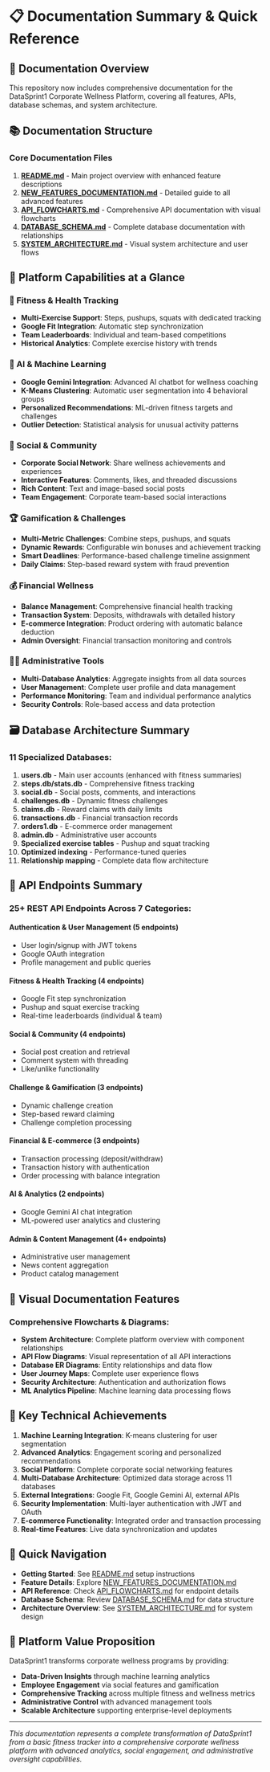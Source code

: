 # 📋 Documentation Summary & Quick Reference

## 🎯 Documentation Overview

This repository now includes comprehensive documentation for the DataSprint1 Corporate Wellness Platform, covering all features, APIs, database schemas, and system architecture.

## 📚 Documentation Structure

### Core Documentation Files
1. **[README.md](../README.md)** - Main project overview with enhanced feature descriptions
2. **[NEW_FEATURES_DOCUMENTATION.md](./NEW_FEATURES_DOCUMENTATION.md)** - Detailed guide to all advanced features
3. **[API_FLOWCHARTS.md](./API_FLOWCHARTS.md)** - Comprehensive API documentation with visual flowcharts
4. **[DATABASE_SCHEMA.md](./DATABASE_SCHEMA.md)** - Complete database documentation with relationships
5. **[SYSTEM_ARCHITECTURE.md](./SYSTEM_ARCHITECTURE.md)** - Visual system architecture and user flows

## 🌟 Platform Capabilities at a Glance

### 🏃 Fitness & Health Tracking
- **Multi-Exercise Support**: Steps, pushups, squats with dedicated tracking
- **Google Fit Integration**: Automatic step synchronization
- **Team Leaderboards**: Individual and team-based competitions
- **Historical Analytics**: Complete exercise history with trends

### 🤖 AI & Machine Learning
- **Google Gemini Integration**: Advanced AI chatbot for wellness coaching
- **K-Means Clustering**: Automatic user segmentation into 4 behavioral groups
- **Personalized Recommendations**: ML-driven fitness targets and challenges
- **Outlier Detection**: Statistical analysis for unusual activity patterns

### 🤝 Social & Community
- **Corporate Social Network**: Share wellness achievements and experiences
- **Interactive Features**: Comments, likes, and threaded discussions
- **Rich Content**: Text and image-based social posts
- **Team Engagement**: Corporate team-based social interactions

### 🏆 Gamification & Challenges
- **Multi-Metric Challenges**: Combine steps, pushups, and squats
- **Dynamic Rewards**: Configurable win bonuses and achievement tracking
- **Smart Deadlines**: Performance-based challenge timeline assignment
- **Daily Claims**: Step-based reward system with fraud prevention

### 💰 Financial Wellness
- **Balance Management**: Comprehensive financial health tracking
- **Transaction System**: Deposits, withdrawals with detailed history
- **E-commerce Integration**: Product ordering with automatic balance deduction
- **Admin Oversight**: Financial transaction monitoring and controls

### 👨‍💼 Administrative Tools
- **Multi-Database Analytics**: Aggregate insights from all data sources
- **User Management**: Complete user profile and data management
- **Performance Monitoring**: Team and individual performance analytics
- **Security Controls**: Role-based access and data protection

## 🗃️ Database Architecture Summary

### 11 Specialized Databases:
1. **users.db** - Main user accounts (enhanced with fitness summaries)
2. **steps.db/stats.db** - Comprehensive fitness tracking
3. **social.db** - Social posts, comments, and interactions
4. **challenges.db** - Dynamic fitness challenges
5. **claims.db** - Reward claims with daily limits
6. **transactions.db** - Financial transaction records
7. **orders1.db** - E-commerce order management
8. **admin.db** - Administrative user accounts
9. **Specialized exercise tables** - Pushup and squat tracking
10. **Optimized indexing** - Performance-tuned queries
11. **Relationship mapping** - Complete data flow architecture

## 🔌 API Endpoints Summary

### 25+ REST API Endpoints Across 7 Categories:

#### Authentication & User Management (5 endpoints)
- User login/signup with JWT tokens
- Google OAuth integration
- Profile management and public queries

#### Fitness & Health Tracking (4 endpoints)
- Google Fit step synchronization
- Pushup and squat exercise tracking
- Real-time leaderboards (individual & team)

#### Social & Community (4 endpoints)
- Social post creation and retrieval
- Comment system with threading
- Like/unlike functionality

#### Challenge & Gamification (3 endpoints)
- Dynamic challenge creation
- Step-based reward claiming
- Challenge completion processing

#### Financial & E-commerce (3 endpoints)
- Transaction processing (deposit/withdraw)
- Transaction history with authentication
- Order processing with balance integration

#### AI & Analytics (2 endpoints)
- Google Gemini AI chat integration
- ML-powered user analytics and clustering

#### Admin & Content Management (4+ endpoints)
- Administrative user management
- News content aggregation
- Product catalog management

## 🎨 Visual Documentation Features

### Comprehensive Flowcharts & Diagrams:
- **System Architecture**: Complete platform overview with component relationships
- **API Flow Diagrams**: Visual representation of all API interactions
- **Database ER Diagrams**: Entity relationships and data flow
- **User Journey Maps**: Complete user experience flows
- **Security Architecture**: Authentication and authorization flows
- **ML Analytics Pipeline**: Machine learning data processing flows

## 🚀 Key Technical Achievements

1. **Machine Learning Integration**: K-means clustering for user segmentation
2. **Advanced Analytics**: Engagement scoring and personalized recommendations
3. **Social Platform**: Complete corporate social networking features
4. **Multi-Database Architecture**: Optimized data storage across 11 databases
5. **External Integrations**: Google Fit, Google Gemini AI, external APIs
6. **Security Implementation**: Multi-layer authentication with JWT and OAuth
7. **E-commerce Functionality**: Integrated order and transaction processing
8. **Real-time Features**: Live data synchronization and updates

## 📖 Quick Navigation

- **Getting Started**: See [README.md](../README.md) setup instructions
- **Feature Details**: Explore [NEW_FEATURES_DOCUMENTATION.md](./NEW_FEATURES_DOCUMENTATION.md)
- **API Reference**: Check [API_FLOWCHARTS.md](./API_FLOWCHARTS.md) for endpoint details
- **Database Schema**: Review [DATABASE_SCHEMA.md](./DATABASE_SCHEMA.md) for data structure
- **Architecture Overview**: See [SYSTEM_ARCHITECTURE.md](./SYSTEM_ARCHITECTURE.md) for system design

## 🎯 Platform Value Proposition

DataSprint1 transforms corporate wellness programs by providing:
- **Data-Driven Insights** through machine learning analytics
- **Employee Engagement** via social features and gamification
- **Comprehensive Tracking** across multiple fitness and wellness metrics
- **Administrative Control** with advanced management tools
- **Scalable Architecture** supporting enterprise-level deployments

---

*This documentation represents a complete transformation of DataSprint1 from a basic fitness tracker into a comprehensive corporate wellness platform with advanced analytics, social engagement, and administrative oversight capabilities.*